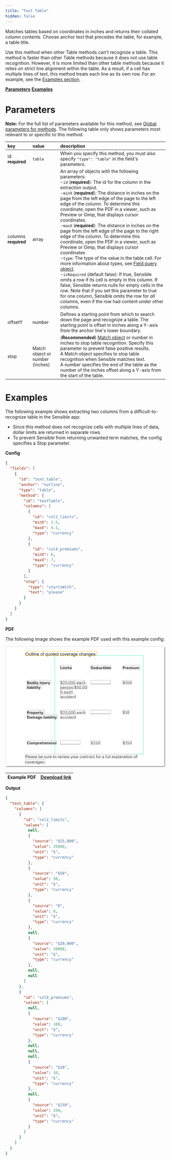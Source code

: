 ```yaml
---
title: "Text Table"
hidden: false
---
```

Matches tables based on coordinates in inches and returns their collated column contents. Choose anchor text that precedes the table, for example, a table title.  

Use this method when other Table methods can't recognize a table. This method is faster than other Table methods because it does not use table recognition. However, it is more limited than other table methods because it relies on strict line alignment within the table.  As a result, if a cell has multiple lines of text, this method treats each line as its own row. For an example, see the [Examples section](doc:text-table#examples).

[**Parameters**](doc:text-table#parameters)
[**Examples**](doc:text-table#examples)

Parameters
=====

**Note:** For the full list of parameters available for this method, see [Global parameters for methods](doc:method#global-parameters-for-methods). The following table only shows parameters most relevant to or specific to this method.

| key                  | value                           | description                                                  |
| :------------------- | :------------------------------ | :----------------------------------------------------------- |
| id **required**      | `table`                         | When you specify this method, you must also specify `"type": "table"` in the field's parameters. |
| columns **required** | array                           | An array of objects with the following parameters:<br/> -`id` (**required**): The id for the column in the extraction output.<br/> -`minX` (**required**):  The distance in inches on the page from the left edge of the page to the left edge of the column. To determine this coordinate, open the PDF in a viewer, such as Preview or Gimp, that displays cursor coordinates.   <br/>  -`maxX` (**required**):  The distance in inches on the page from the left edge of the page to the right edge of the column.  To determine this coordinate, open the PDF in a viewer, such as Preview or Gimp, that displays cursor coordinates <br/>  -`type`: The type of the value in the table cell. For more information about types, see [Field query object](doc:field-query-object).<br/>   -`isRequired` (default false):  If true, Sensible omits a row if its cell is empty in this column. If false, Sensible returns nulls for empty cells in the row. Note that if you set this parameter to true for one column, Sensible omits the row for *all* columns, even if the row had content under other columns. |
| offsetY              | number                          | Defines a starting point from which to search down the page and recognize a  table. The starting point is offset in inches along a Y-axis from the anchor line's lower boundary. |
| stop                 | Match object or number (inches) | (**Recommended**) [Match object](doc:match)  or number in inches to stop table recognition.   Specify this parameter to prevent false positive results.<br/>  A Match object specifies to stop table recognition when Sensible matches text.<br/> A number specifies the end of the table as the number of the inches offset along a Y-axis from the start of the table. |

Examples
====

The following example shows extracting two columns from a difficult-to-recognize table in the Sensible app:

- Since this method does not recognize cells with multiple lines of data, dollar limits are returned in separate rows.
- To prevent Sensible from returning unwanted term matches, the config specifies a Stop parameter.

**Config**

```json
{
  "fields": [
    {
      "id": "text_table",
      "anchor": "outline",
      "type": "table",
      "method": {
        "id": "textTable",
        "columns": [
          {
            "id": "col2_limits",
            "minX": 2.5,
            "maxX": 4.1,
            "type": "currency"
          },
          {
            "id": "col4_premiums",
            "minX": 6,
            "maxX": 7,
            "type": "currency"
          }
        ],
        "stop": {
          "type": "startsWith",
          "text": "please"
        }
      }
    }
  ]
}
```

**PDF**

The following image shows the example PDF used with this example config:

![Click to enlarge](https://raw.githubusercontent.com/sensible-hq/sensible-docs/main/readme-sync/assets/v0/images/final/text_table.png)

| Example PDF | [Download link](https://raw.githubusercontent.com/sensible-hq/sensible-docs/main/readme-sync/assets/v0/pdfs/text_table_2.pdf) |
| -------------------------- | ------------------------------------------------------------ |

**Output**

```json
{
  "text_table": {
    "columns": [
      {
        "id": "col2_limits",
        "values": [
          null,
          {
            "source": "$25,000",
            "value": 25000,
            "unit": "$",
            "type": "currency"
          },
          {
            "source": "$50",
            "value": 50,
            "unit": "$",
            "type": "currency"
          },
          {
            "source": "0",
            "value": 0,
            "unit": "$",
            "type": "currency"
          },
          null,
          {
            "source": "$20,000",
            "value": 20000,
            "unit": "$",
            "type": "currency"
          },
          null,
          null
        ]
      },
      {
        "id": "col4_premiums",
        "values": [
          null,
          {
            "source": "$100",
            "value": 100,
            "unit": "$",
            "type": "currency"
          },
          null,
          null,
          null,
          {
            "source": "$10",
            "value": 10,
            "unit": "$",
            "type": "currency"
          },
          null,
          {
            "source": "$150",
            "value": 150,
            "unit": "$",
            "type": "currency"
          }
        ]
      }
    ]
  }
}
```









